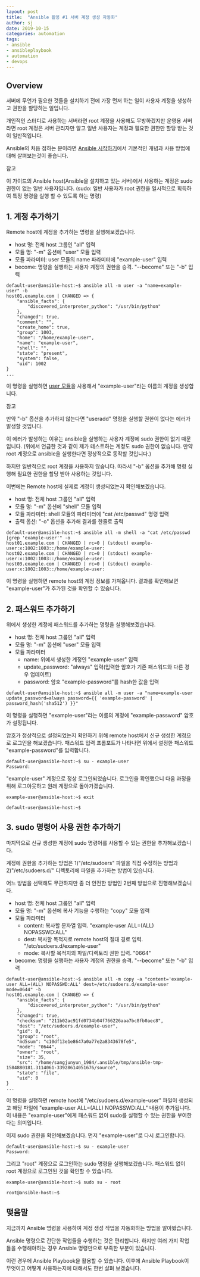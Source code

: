 ```yaml
---
layout: post
title:  "Ansible 활용 #1 서버 계정 생성 자동화"
author: sj
date: 2019-10-15
categories: automation
tags:
- ansible
- ansibleplaybook
- automation
- devops
---
```


## Overview

서버에 무언가 필요한 것들을 설치하기 전에 가장 먼저 하는 일이 사용자 계정을 생성하고 권한을 할당하는 일입니다.

개인적인 스터디로 사용하는 서버라면 root 계정을 사용해도 무방하겠지만 
운영용 서버라면 root 계정은 서버 관리자만 알고 일반 사용자는 계정과 필요한 권한만 할당 받는 것이 일반적입니다.

Ansible의 처음 접하는 분이라면 
[Ansible 시작하기](/automation/2019/10/13/ansible-start.html)에서 
기본적인 개념과 사용 방법에 대해 살펴보는것이 좋습니다.

<p class="tip-title">참고</p>
<p class="tip-content">
이 가이드의 Ansible host(Ansible을 설치하고 있는 서버)에서 사용하는 계정은 sudo 권한이 없는 일반 사용자입니다.
(sudo: 일반 사용자가 root 권한을 일시적으로 획득하여 특정 명령을 실행 할 수 있도록 하는 명령)
</p>

## 1. 계정 추가하기

Remote host에 계정을 추가하는 명령을 실행해보겠습니다.
- host 명: 전체 host 그룹인 "all" 입력
- 모듈 명: "-m" 옵션에 "user" 모듈 입력
- 모듈 파라미터: user 모듈의 name 파라미터에 "example-user" 입력
- become: 명령을 실행하는 사용자 계정의 권한을 승격. "--become" 또는 "-b" 입력

```
default-user@ansible-host:~$ ansible all -m user -a "name=example-user" -b
host01.example.com | CHANGED => {
    "ansible_facts": {
        "discovered_interpreter_python": "/usr/bin/python"
    },
    "changed": true,
    "comment": "",
    "create_home": true,
    "group": 1003,
    "home": "/home/example-user",
    "name": "example-user",
    "shell": "",
    "state": "present",
    "system": false,
    "uid": 1002
}
...
```

이 명령을 실행하면 [user 모듈](https://docs.ansible.com/ansible/latest/modules/user_module.html)을 사용해서 "example-user"라는 이름의 계정을 생성합니다.

<p class="tip-title">참고</p>
<p class="tip-content">만약 "-b" 옵션을 추가하지 않는다면 "useradd" 명령을 실행할 권한이 없다는 에러가 발생할 것입니다.</p>
<p class="tip-content">이 에러가 발생하는 이유는 ansible을 실행하는 사용자 계정에 sudo 권한이 없기 때문입니다.
(위에서 언급한 것과 같이 제가 테스트하는 계정도 sudo 권한이 없습니다. 만약 root 계정으로 ansible을 실행한다면 정상적으로 동작할 것입니다.)</p>
<p class="tip-content">하지만 일반적으로 root 계정을 사용하지 않습니다. 따라서 "-b" 옵션을 추가해 명령 실행해 필요한 권한을 할당 받아 사용하는 것입니다.</p>

이번에는 Remote host에 실제로 계정이 생성되었는지 확인해보겠습니다.

- host 명: 전체 host 그룹인 "all" 입력
- 모듈 명: "-m" 옵션에 "shell" 모듈 입력
- 모듈 파라미터: shell 모듈의 파라미터에 "cat /etc/passwd" 명령 입력
- 출력 옵션: "-o" 옵션을 추가해 결과를 한줄로 출력

```
default-user@ansible-host:~$ ansible all -m shell -a "cat /etc/passwd |grep 'example-user'" -o
host01.example.com | CHANGED | rc=0 | (stdout) example-user:x:1002:1003::/home/example-user:
host02.example.com | CHANGED | rc=0 | (stdout) example-user:x:1002:1003::/home/example-user:
host03.example.com | CHANGED | rc=0 | (stdout) example-user:x:1002:1003::/home/example-user:
```

이 명령을 실행하면 remote host의 계정 정보를 가져옵니다.
결과를 확인해보면 "example-user"가 추가된 것을 확인할 수 있습니다.

## 2. 패스워드 추가하기

위에서 생성한 계정에 패스워드를 추가하는 명령을 실행해보겠습니다.
- host 명: 전체 host 그룹인 "all" 입력
- 모듈 명: "-m" 옵션에 "user" 모듈 입력
- 모듈 파라미터
    - name: 위에서 생성한 계정인 "example-user" 입력
    - update_password: "always" 입력(입력한 암호가 기존 패스워드와 다른 경우 업데이트)
    - password: 암호 "example-password"를 hash한 값을 입력

```
default-user@ansible-host:~$ ansible all -m user -a "name=example-user update_password=always password={{ 'example-password' | password_hash('sha512') }}"
```

이 명령을 실행하면 "example-user"라는 이름의 계정에 "example-password" 암호가 설정됩니다.

암호가 정상적으로 설정되었는지 확인하기 위해 remote host에서 신규 생성한 계정으로 로그인을 해보겠습니다.
패스워드 입력 프롬포트가 나타나면 위에서 설정한 패스워드 "example-password"를 입력합니다.
```
default-user@ansible-host:~$ su - example-user 
Password:
```

"example-user" 계정으로 정상 로그인되었습니다.
로그인을 확인했으니 다음 과정을 위해 로그아웃하고 원래 계정으로 돌아가겠습니다.
```
example-user@ansible-host:~$ exit

default-user@ansible-host:~$ 
```

## 3. sudo 명령어 사용 권한 추가하기

마지막으로 신규 생성한 계정에 sudo 명령어를 사용할 수 있는 권한을 추가해보겠습니다.

계정에 권한을 추가하는 방법은 1)"/etc/sudoers" 파일을 직접 수정하는 방법과 
2)"/etc/sudoers.d/" 디렉토리에 파일을 추가하는 방법이 있습니다.

어느 방법을 선택해도 무관하지만 좀 더 안전한 방법인 2번째 방법으로 진행해보겠습니다.

- host 명: 전체 host 그룹인 "all" 입력
- 모듈 명: "-m" 옵션에 복사 기능을 수행하는 "copy" 모듈 입력
- 모듈 파라미터
    - content: 복사할 문자열 입력. "example-user ALL=(ALL) NOPASSWD:ALL"
    - dest: 복사할 목적지로 remote host의 절대 경로 입력. "/etc/sudoers.d/example-user"
    - mode: 복사할 목적지의 파일/디렉토리 권한 입력. "0664"
- become: 명령을 실행하는 사용자 계정의 권한을 승격. "--become" 또는 "-b" 입력

```
default-user@ansible-host:~$ ansible all -m copy -a "content='example-user ALL=(ALL) NOPASSWD:ALL' dest=/etc/sudoers.d/example-user mode=0644" -b
host01.example.com | CHANGED => {
    "ansible_facts": {
        "discovered_interpreter_python": "/usr/bin/python"
    },
    "changed": true,
    "checksum": "211b02ac91fd0734b04f766226aaa7bc8fb0aec8",
    "dest": "/etc/sudoers.d/example-user",
    "gid": 0,
    "group": "root",
    "md5sum": "c10df13e1e8647a0a77e2a8343678fe5",
    "mode": "0644",
    "owner": "root",
    "size": 35,
    "src": "/home/sangjunyun_1984/.ansible/tmp/ansible-tmp-1584880181.3114061-33928614051676/source",
    "state": "file",
    "uid": 0
}
...
``` 

이 명령을 실행하면 remote host에 "/etc/sudoers.d/example-user" 파일이 생성되고
해당 파일에 "example-user ALL=(ALL) NOPASSWD:ALL" 내용이 추가됩니다.
이 내용은 "example-user"에게 패스워드 없이 sudo를 실행할 수 있는 권한을 부여한다는 의미입니다.

이제 sudo 권한을 확인해보겠습니다. 먼저 "example-user"로 다시 로그인합니다.
```
default-user@ansible-host:~$ su - example-user 
Password: 
```

그리고 "root" 계정으로 로그인하는 sudo 명령을 실행해보겠습니다.
패스워드 없이 root 계정으로 로그인된 것을 확인할 수 있습니다.
```
example-user@ansible-host:~$ sudo su - root

root@ansible-host:~$
```

## 맺음말

지금까지 Ansible 명령을 사용하여 계정 생성 작업을 자동화하는 방법을 알아봤습니다.

Ansible 명령으로 간단한 작업들을 수행하는 것은 편리합니다.
하지만 여러 가지 작업들을 수행해야하는 경우 Ansible 명령만으로 부족한 부분이 있습니다.

이런 경우에 Ansible Playbook을 활용할 수 있습니다.
이후에 Ansible Playbook이 무엇이고 어떻게 사용하는지에 대해서도 한번 살펴 보겠습니다.




